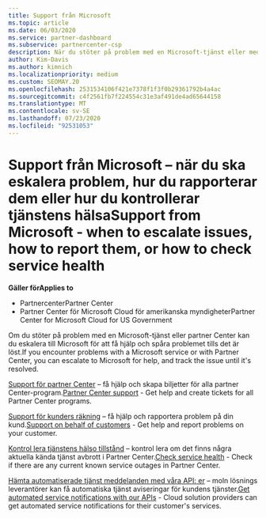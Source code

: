 ```yaml
---
title: Support från Microsoft
ms.topic: article
ms.date: 06/03/2020
ms.service: partner-dashboard
ms.subservice: partnercenter-csp
description: När du stöter på problem med en Microsoft-tjänst eller med partner Center kan du eskalera till Microsoft för att få hjälp och spåra problemet tills det är löst.
author: Kim-Davis
ms.author: kimnich
ms.localizationpriority: medium
ms.custom: SEOMAY.20
ms.openlocfilehash: 2531534106f421e7378f1f3f0b29361792b4a4ac
ms.sourcegitcommit: c4f2561fb7f224554c31e3af491de4ad65644158
ms.translationtype: MT
ms.contentlocale: sv-SE
ms.lasthandoff: 07/23/2020
ms.locfileid: "92531053"
---
```

# <a name="support-from-microsoft---when-to-escalate-issues-how-to-report-them-or-how-to-check-service-health"></a><span data-ttu-id="76d7d-103">Support från Microsoft – när du ska eskalera problem, hur du rapporterar dem eller hur du kontrollerar tjänstens hälsa</span><span class="sxs-lookup"><span data-stu-id="76d7d-103">Support from Microsoft - when to escalate issues, how to report them, or how to check service health</span></span>

<span data-ttu-id="76d7d-104">**Gäller för**</span><span class="sxs-lookup"><span data-stu-id="76d7d-104">**Applies to**</span></span>

- <span data-ttu-id="76d7d-105">Partnercenter</span><span class="sxs-lookup"><span data-stu-id="76d7d-105">Partner Center</span></span>
- <span data-ttu-id="76d7d-106">Partner Center för Microsoft Cloud för amerikanska myndigheter</span><span class="sxs-lookup"><span data-stu-id="76d7d-106">Partner Center for Microsoft Cloud for US Government</span></span>

<span data-ttu-id="76d7d-107">Om du stöter på problem med en Microsoft-tjänst eller partner Center kan du eskalera till Microsoft för att få hjälp och spåra problemet tills det är löst.</span><span class="sxs-lookup"><span data-stu-id="76d7d-107">If you encounter problems with a Microsoft service or with Partner Center, you can escalate to Microsoft for help, and track the issue until it's resolved.</span></span>

<span data-ttu-id="76d7d-108">[Support för partner Center](report-problems-with-partner-center.md) – få hjälp och skapa biljetter för alla partner Center-program.</span><span class="sxs-lookup"><span data-stu-id="76d7d-108">[Partner Center support](report-problems-with-partner-center.md) - Get help and create tickets for all Partner Center programs.</span></span>

<span data-ttu-id="76d7d-109">[Support för kunders räkning](report-problems-on-behalf-of-a-customer.md) – få hjälp och rapportera problem på din kund.</span><span class="sxs-lookup"><span data-stu-id="76d7d-109">[Support on behalf of customers](report-problems-on-behalf-of-a-customer.md) - Get help and report problems on your customer.</span></span>

<span data-ttu-id="76d7d-110">[Kontrol lera tjänstens hälso tillstånd](check-service-health.md) – kontrol lera om det finns några aktuella kända tjänst avbrott i Partner Center.</span><span class="sxs-lookup"><span data-stu-id="76d7d-110">[Check service health](check-service-health.md) - Check if there are any current known service outages in Partner Center.</span></span>

<span data-ttu-id="76d7d-111">[Hämta automatiserade tjänst meddelanden med våra API: er](get-automated-service-notifications-with-our-apis.md) – moln lösnings leverantörer kan få automatiska tjänst aviseringar för kundens tjänster.</span><span class="sxs-lookup"><span data-stu-id="76d7d-111">[Get automated service notifications with our APIs](get-automated-service-notifications-with-our-apis.md) - Cloud solution providers can get automated service notifications for their customer's services.</span></span>


 

 



